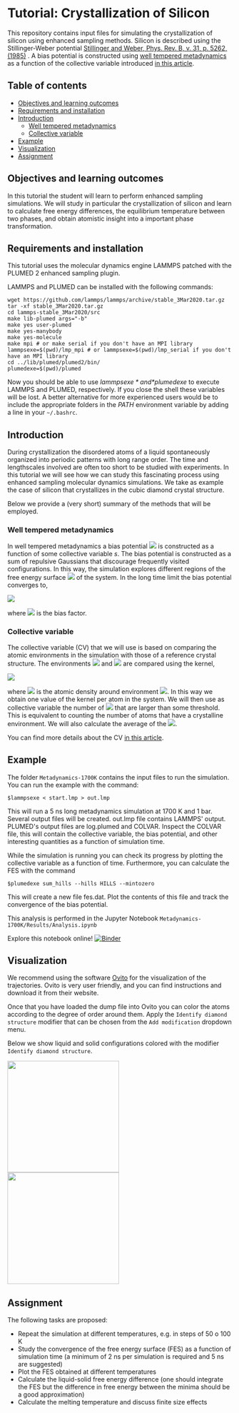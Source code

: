 # Tutorial: Crystallization of Silicon

This repository contains input files for simulating the crystallization of silicon using enhanced sampling methods.
Silicon is described using the Stillinger-Weber potential [Stillinger and Weber,  Phys. Rev. B, v. 31, p. 5262, (1985)](https://journals.aps.org/prb/abstract/10.1103/PhysRevB.31.5262) . A bias potential is constructed using [well tempered metadynamics](https://journals.aps.org/prl/abstract/10.1103/PhysRevLett.100.020603) as a function of the collective variable introduced [in this article](https://aip.scitation.org/doi/abs/10.1063/1.5102104).

## Table of contents

* [Objectives and learning outcomes](#objectives-and-learning-outcomes)
* [Requirements and installation](#requirements-and-installation)
* [Introduction](#introduction)
   * [Well tempered metadynamics](#well-tempered-metadynamics)
   * [Collective variable](#collective-variable)
* [Example](#example)
* [Visualization](#visualization)
* [Assignment](#assignment)


## Objectives and learning outcomes

In this tutorial the student will learn to perform enhanced sampling simulations.
We will study in particular the crystallization of silicon and learn to calculate free energy differences, the equilibrium temperature between two phases, and obtain atomistic insight into a important phase transformation.

## Requirements and installation

This tutorial uses the molecular dynamics engine LAMMPS patched with the PLUMED 2 enhanced sampling plugin.

<!--
PLUMED can be installed with the following commands:
```
mkdir plumed2-install
installfolder=$(pwd)/plumed2-install
wget https://github.com/plumed/plumed2/releases/download/v2.6.0/plumed-2.6.0.tgz
tar -xf plumed-2.6.0.tgz
cd plumed-2.6.0/
./configure --prefix=$installfolder
make -j 2
make install
cd ..
```
If the previous commands are succesful, you can proceed to install LAMMPS:
-->

LAMMPS and PLUMED can be installed with the following commands:

```
wget https://github.com/lammps/lammps/archive/stable_3Mar2020.tar.gz
tar -xf stable_3Mar2020.tar.gz
cd lammps-stable_3Mar2020/src
make lib-plumed args="-b"
make yes user-plumed
make yes-manybody
make yes-molecule
make mpi # or make serial if you don't have an MPI library
lammpsexe=$(pwd)/lmp_mpi # or lammpsexe=$(pwd)/lmp_serial if you don't have an MPI library
cd ../lib/plumed/plumed2/bin/
plumedexe=$(pwd)/plumed
```

Now you should be able to use *$lammpsexe* and *$plumedexe* to execute LAMMPS and PLUMED, respectively.
If you close the shell these variables will be lost.
A better alternative for more experienced users would be to include the appropriate folders in the *PATH* environment variable by adding a line in your ```~/.bashrc```.

## Introduction

During crystallization the disordered atoms of a liquid spontaneously organized into periodic patterns with long range order.
The time and lengthscales involved are often too short to be studied with experiments.
In this tutorial we will see how we can study this fascinating process using enhanced sampling molecular dynamics simulations.
We take as example the case of silicon that crystallizes in the cubic diamond crystal structure.

Below we provide a (very short) summary of the methods that will be employed.

### Well tempered metadynamics

In well tempered metadynamics a bias potential <img src="https://render.githubusercontent.com/render/math?math=V(s)"> is constructed as a function of some collective variable *s*.
The bias potential is constructed as a sum of repulsive Gaussians that discourage frequently visited configurations.
In this way, the simulation explores different regions of the free energy surface <img src="https://render.githubusercontent.com/render/math?math=F(s)"> of the system.
In the long time limit the bias potential converges to,

<img src="https://render.githubusercontent.com/render/math?math=V(s)= - \left ( 1- \frac{1}{\gamma} \right ) F(s)">

where <img src="https://render.githubusercontent.com/render/math?math=\gamma"> is the bias factor.

### Collective variable

<!---
The starting point for the definition of our order parameter is a local atomic density around an atom.
We consider an environment <img src="https://render.githubusercontent.com/render/math?math=\chi"> around an atom and we define the density by,

<img src="https://render.githubusercontent.com/render/math?math=\rho_{\chi}(\mathbf{r})=\sum_{i\in\chi} \exp\left(- \frac{|\mathbf{r}_i-\mathbf{r}|^2} {2\sigma^2} \right),">

where *i* runs over the neighbors in the environment <img src="https://render.githubusercontent.com/render/math?math=\chi"> and <img src="https://render.githubusercontent.com/render/math?math=\mathbf{r}_i"> are the coordinates of the neighbors relative to the central atom.

We now define two reference environments or templates <img src="https://render.githubusercontent.com/render/math?math=\chi_0^1"> and <img src="https://render.githubusercontent.com/render/math?math=\chi_0^2">.
Each contains 4 reference positions <img src="https://render.githubusercontent.com/render/math?math=\{\mathbf{r}^0_1,...,\mathbf{r}^0_4\}"> that describe the two environments that exist in the cubic diamond crystal structure.
-->

The collective variable (CV) that we will use is based on comparing the atomic environments in the simulation with those of a reference crystal structure.
The environments <img src="https://render.githubusercontent.com/render/math?math=\chi"> and <img src="https://render.githubusercontent.com/render/math?math=\chi_0"> are compared using the kernel,
 
<img src="https://render.githubusercontent.com/render/math?math=k_{\chi_0}(\chi)= \int d\mathbf{r} \rho_{\chi}(\mathbf{r}) \rho_{\chi_0}(\mathbf{r}).">

where <img src="https://render.githubusercontent.com/render/math?math=\rho_{\chi}(\mathbf{r})"> is the atomic density around environment <img src="https://render.githubusercontent.com/render/math?math=\chi">.
In this way we obtain one value of the kernel per atom in the system.
We will then use as collective variable the number of <img src="https://render.githubusercontent.com/render/math?math=k_{\chi_0}(\chi)"> that are larger than some threshold.
This is equivalent to counting the number of atoms that have a crystalline environment.
We will also calculate the average of the <img src="https://render.githubusercontent.com/render/math?math=k_{\chi_0}(\chi)">.

You can find more details about the CV [in this article](https://aip.scitation.org/doi/abs/10.1063/1.5102104).

<!---
If we combine the equations above, perform the integration analytically, and normalize we obtain,

<img src="https://render.githubusercontent.com/render/math?math=k_{\chi_0}(\chi) = \frac{1}{n} \sum_{i\in\chi} \sum_{j\in\chi_0} \exp\left( - \frac{|\mathbf{r}_i-\mathbf{r}^0_j|^2} {4\sigma^2} \right).">

This is the per atom collective variable (or multicolvar) that we will employ.
-->

## Example

The folder ```Metadynamics-1700K``` contains the input files to run the simulation.
You can run the example with the command:
```
$lammpsexe < start.lmp > out.lmp
```
This will run a 5 ns long metadynamics simulation at 1700 K and 1 bar.
Several output files will be created.
out.lmp file contains LAMMPS' output.
PLUMED's output files are log.plumed and COLVAR.
Inspect the COLVAR file, this will contain the collective variable, the bias potential, and other interesting quantities as a function of simulation time.

While the simulation is running you can check its progress by plotting the collective variable as a function of time.
Furthermore, you can calculate the FES with the command
```
$plumedexe sum_hills --hills HILLS --mintozero
```
This will create a new file fes.dat.
Plot the contents of this file and track the convergence of the bias potential.

This analysis is performed in the Jupyter Notebook ```Metadynamics-1700K/Results/Analysis.ipynb```

Explore this notebook online! [![Binder](https://mybinder.org/badge_logo.svg)](https://mybinder.org/v2/gh/PabloPiaggi/Crystallization-of-Silicon/master?filepath=Metadynamics-1700K%2FResults%2FAnalysis.ipynb)

## Visualization

We recommend using the software [Ovito](https://www.ovito.org/) for the visualization of the trajectories.
Ovito is very user friendly, and you can find instructions and download it from their website.

Once that you have loaded the dump file into Ovito you can color the atoms according to the degree of order around them.
Apply the ```Identify diamond structure``` modifier that can be chosen from the ```Add modification``` dropdown menu.

Below we show liquid and solid configurations colored with the modifier ```Identify diamond structure```.

<div class="row">
  <div class="column">
    <img src="https://github.com/PabloPiaggi/Crystallization-of-Silicon/raw/master/si-liquid.png" width="250"> 
  </div>
  <div class="column">
    <img src="https://github.com/PabloPiaggi/Crystallization-of-Silicon/raw/master/si-solid.png" width="250">
  </div>
</div>

## Assignment

The following tasks are proposed:
* Repeat the simulation at different temperatures, e.g. in steps of 50 o 100 K
* Study the convergence of the free energy surface (FES) as a function of simulation time (a minimum of 2 ns per simulation is required and 5 ns are suggested)
* Plot the FES obtained at different temperatures
* Calculate the liquid-solid free energy difference (one should integrate the FES but the difference in free energy between the minima should be a good approximation) 
* Calculate the melting temperature and discuss finite size effects

